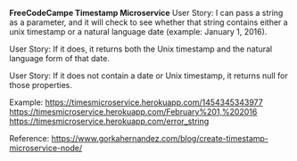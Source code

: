 <b>FreeCodeCampe Timestamp Microservice</b>
User Story: I can pass a string as a parameter, and it will check to see whether that string contains either a unix timestamp or a natural language date (example: January 1, 2016).

User Story: If it does, it returns both the Unix timestamp and the natural language form of that date.

User Story: If it does not contain a date or Unix timestamp, it returns null for those properties.

Example:
https://timesmicroservice.herokuapp.com/1454345343977
https://timesmicroservice.herokuapp.com/February%201,%202016
https://timesmicroservice.herokuapp.com/error_string

Reference:
https://www.gorkahernandez.com/blog/create-timestamp-microservice-node/
